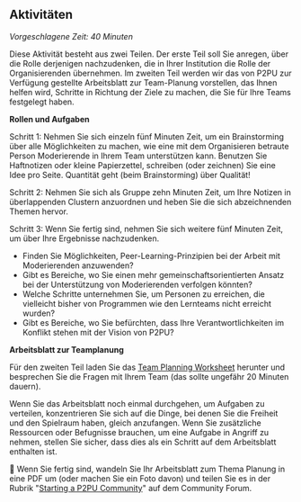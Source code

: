 ## Aktivitäten

_Vorgeschlagene Zeit: 40 Minuten_

Diese Aktivität besteht aus zwei Teilen. Der erste Teil soll Sie anregen, über die Rolle derjenigen nachzudenken, die in Ihrer Institution die Rolle der Organisierenden übernehmen. Im zweiten Teil werden wir das von P2PU zur Verfügung gestellte Arbeitsblatt zur Team-Planung vorstellen, das Ihnen helfen wird, Schritte in Richtung der Ziele zu machen, die Sie für Ihre Teams festgelegt haben.

**Rollen und Aufgaben**

Schritt 1: Nehmen Sie sich einzeln fünf Minuten Zeit, um ein Brainstorming über alle Möglichkeiten zu machen, wie eine mit dem Organisieren betraute Person Moderierende in Ihrem Team unterstützen kann. Benutzen Sie Haftnotizen oder kleine Papierzettel, schreiben (oder zeichnen) Sie eine Idee pro Seite. Quantität geht (beim Brainstorming) über Qualität!

Schritt 2: Nehmen Sie sich als Gruppe zehn Minuten Zeit, um Ihre Notizen in überlappenden Clustern anzuordnen und heben Sie die sich abzeichnenden Themen hervor.

Schritt 3: Wenn Sie fertig sind, nehmen Sie sich weitere fünf Minuten Zeit, um über Ihre Ergebnisse nachzudenken.

- Finden Sie Möglichkeiten, Peer-Learning-Prinzipien bei der Arbeit mit Moderierenden anzuwenden?
- Gibt es Bereiche, wo Sie einen mehr gemeinschaftsorientierten Ansatz bei der Unterstützung von Moderierenden verfolgen könnten?
- Welche Schritte unternehmen Sie, um Personen zu erreichen, die vielleicht bisher von Programmen wie den Lernteams nicht erreicht wurden?
- Gibt es Bereiche, wo Sie befürchten, dass Ihre Verantwortlichkeiten im Konflikt stehen mit der Vision von P2PU?

**Arbeitsblatt zur Teamplanung**

Für den zweiten Teil laden Sie das [Team Planning Worksheet](https://community.p2pu.org/t/team-planning-worksheet-for-your-p2pu-community/2783) herunter und besprechen Sie die Fragen mit Ihrem Team (das sollte ungefähr 20 Minuten dauern).

Wenn Sie das Arbeitsblatt noch einmal durchgehen, um Aufgaben zu verteilen, konzentrieren Sie sich auf die Dinge, bei denen Sie die Freiheit und den Spielraum haben, gleich anzufangen. Wenn Sie zusätzliche Ressourcen oder Befugnisse brauchen, um eine Aufgabe in Angriff zu nehmen, stellen Sie sicher, dass dies als ein Schritt auf dem Arbeitsblatt enthalten ist.

:yarn: Wenn Sie fertig sind, wandeln Sie Ihr Arbeitsblatt zum Thema Planung in eine PDF um (oder machen Sie ein Foto davon) und teilen Sie es in der Rubrik &quot;[Starting a P2PU Community](https://community.p2pu.org/c/communities/building-a-p2pu-community)&quot; auf dem Community Forum.

